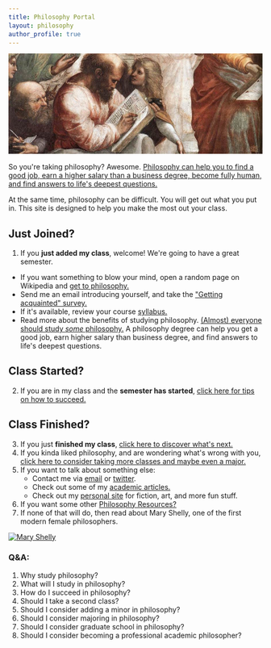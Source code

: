 ```yaml
---
title: Philosophy Portal
layout: philosophy
author_profile: true
--- 
```


![Pythagoras](/images/pythagoras-small.jpg "Go big theorem!")

So you're taking philosophy? Awesome. [Philosophy can help you to find a good job, earn a higher salary than a business degree, become fully human, and find answers to life's deepest questions.](/philosophy-3-major)

At the same time, philosophy can be difficult. You will get out what you put in. This site is designed to help you make the most out your class. 

## Just Joined?

1. If you **just added my class**, welcome! We're going to have a great semester.
- If you want something to blow your mind, open a random page on Wikipedia and [get to philosophy.](/wikipedia)
- Send me an email introducing yourself, and take the ["Getting acquainted" survey.](https://docs.google.com/forms/d/17A6-27pW2lrI4S6rEpV8GIh_OycvQHCc01fkyuoxPYw/viewform?usp=send_form)
- If it's available, review your course [syllabus.](/syllabi)
- Read more about the benefits of studying philosophy. [(Almost) everyone should study *some* philosophy.](http://www.whystudyphilosophy.com) A philosophy degree can help you get a good job, earn higher salary than business degree, and find answers to life's deepest questions. 

## Class Started?
2. If you are in my class and the **semester has started**, [click here for tips on how to succeed.](/philosophy-class)

## Class Finished?
3. If you just **finished my class**, [click here to discover what's next.](/philosophy-6-next)
4. If you kinda liked philosophy, and are wondering what's wrong with you, [click here to consider taking more classes and maybe even a major.](/philosophy-6-next)
5. If you want to talk about something else: 
      - Contact me via [email](emailto:keith.buhler@uky.edu) or [twitter](https://twitter.com/Keith_Buhler). 
      - Check out some of my [academic articles.](https://uky.academia.edu/KeithBuhler)
      - Check out my [personal site](/fun) for fiction, art, and more fun stuff.
6. If you want some other [Philosophy Resources?](/philosophy-resources)
7. If none of that will do, then read about Mary Shelly, one of the first modern female philosophers.

<a href="https://en.wikipedia.org/wiki/Mary_Wollstonecraft"> <img src="https://upload.wikimedia.org/wikipedia/commons/3/36/Mary_Wollstonecraft_by_John_Opie_(c._1797).jpg" alt="Mary Shelly" width="467" height="569"></a>

### Q&A: 

1. Why study philosophy?
2. What will I study in philosophy?
3. How do I succeed in philosophy?
4. Should I take a second class?
5. Should I consider adding a minor in philosophy?
6. Should I consider majoring in philosophy?
7. Should I consider graduate school in philosophy?
8. Should I consider becoming a professional academic philosopher?